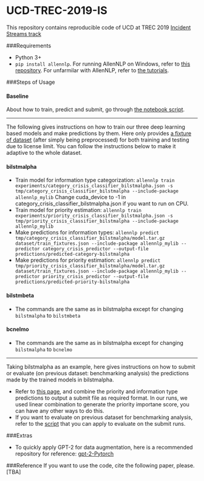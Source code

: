 # UCD-TREC-2019-IS
This repository contains reproducible code of UCD at TREC 2019 [Incident Streams track](http://dcs.gla.ac.uk/~richardm/TREC_IS/)

###Requirements

-  Python 3+
- `pip install allennlp`. For running AllenNLP on Windows, refer to [this repository](https://github.com/wangcongcong123/AllenNLPonWins). For unfarmilar with AllenNLP, refer to [the tutorials](https://github.com/allenai/allennlp/tree/master/tutorials).

###Steps of Usage

#### Baseline
About how to train, predict and submit, go through [the notebook script](UCDbaseline.ipynb).

---
The following gives instructions on how to train our three deep learning based models and make predictions by them.
Here only provides [a fixture of dataset](dataset/train_fixtures.json) (after simply being preprocessed) for both training and testing due to license limit. You can follow the instructions below to make it adaptive to the whole dataset. 

#### bilstmalpha
- Train model for information type categorization: `allennlp train experiments/category_crisis_classifier_bilstmalpha.json -s tmp/category_crisis_classifier_bilstmalpha --include-package allennlp_mylib` Change cuda_device to -1 in category_crisis_classifier_bilstmalpha.json if you want to run on CPU.
- Train model for priority estimation: `allennlp train experiments/priority_crisis_classifier_bilstmalpha.json -s tmp/priority_crisis_classifier_bilstmalpha --include-package allennlp_mylib`
- Make predictions for information types: `allennlp predict tmp/category_crisis_classifier_bilstmalpha/model.tar.gz dataset/train_fixtures.json --include-package allennlp_mylib --predictor category_crisis_predictor --output-file predictions/predicted-category-bilstmalpha`
- Make predictions for priority estimation: `allennlp predict tmp/priority_crisis_classifier_bilstmalpha/model.tar.gz dataset/train_fixtures.json --include-package allennlp_mylib --predictor priority_crisis_predictor --output-file predictions/predicted-priority-bilstmalpha`

#### bilstmbeta
- The commands are the same as in bilstmalpha except for changing `bilstmalpha` to `bilstmbeta`

#### bcnelmo
- The commands are the same as in bilstmalpha except for changing `bilstmalpha` to `bcnelmo`
---
Taking bilstmalpha as an example, here gives instructions on how to submit or evaluate (on previous dataset: benchmarking analysis) the predictions made by the trained models in bilstmalpha.
- Refer to [this page](http://dcs.gla.ac.uk/~richardm/TREC_IS/2019/2019B_Submission.html), and combine the priority and information type predictions to output a submit file as required format. In our runs, we used linear combination to generate the priority importane score, you can have any other ways to do this.
- If you want to evaluate on previous dataset for benchmarking analysis, refer to the [script](http://dcs.gla.ac.uk/~richardm/TREC_IS/2019/TREC-IS_V2_2018Events_2019AFormat_Evaluation_Notebook.ipynb) that you can apply to evaluate on the submit runs.

###Extras
- To quickly apply GPT-2 for data augmentation, here is a recommended repository for reference: [gpt-2-Pytorch](https://github.com/graykode/gpt-2-Pytorch)

###Reference
If you want to use the code, cite the following paper, please.
    [TBA]